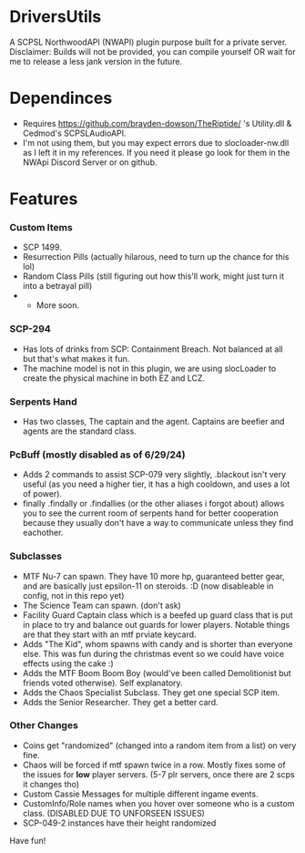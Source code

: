 # DriversUtils

A SCPSL NorthwoodAPI (NWAPI) plugin purpose built for a private server. 
Disclaimer: Builds will not be provided, you can compile yourself OR wait for me to release a less jank version in the future.

# Dependinces 
- Requires https://github.com/brayden-dowson/TheRiptide/ 's Utility.dll & Cedmod's SCPSLAudioAPI. 
- I'm not using them, but you may expect errors due to slocloader-nw.dll as I left it in my references. If you need it please go look for them in the NWApi Discord Server or on github.

# Features

### Custom Items
- SCP 1499.
- Resurrection Pills (actually hilarous, need to turn up the chance for this lol)
- Random Class Pills (still figuring out how this'll work, might just turn it into a betrayal pill)
- + More soon.

### SCP-294
- Has lots of drinks from SCP: Containment Breach. Not balanced at all but that's what makes it fun.
- The machine model is not in this plugin, we are using slocLoader to create the physical machine in both EZ and LCZ.

### Serpents Hand
- Has two classes, The captain and the agent. Captains are beefier and agents are the standard class.

### PcBuff (mostly disabled as of 6/29/24)
- Adds 2 commands to assist SCP-079 very slightly, .blackout isn't very useful (as you need a higher tier, it has a high cooldown, and uses a lot of power).
- finally .findally or .findallies (or the other aliases i forgot about) allows you to see the current room of serpents hand for better cooperation because they usually don't have a way to communicate unless they find eachother.

### Subclasses
- MTF Nu-7 can spawn. They have 10 more hp, guaranteed better gear, and are basically just epsilon-11 on steroids. :D (now disableable in config, not in this repo yet)
- The Science Team can spawn. (don't ask)
- Facility Guard Captain class which is a beefed up guard class that is put in place to try and balance out guards for lower players. Notable things are that they start with an mtf prviate keycard.
- Adds "The Kid", whom spawns with candy and is shorter than everyone else. This was fun during the christmas event so we could have voice effects using the cake :)
- Adds the MTF Boom Boom Boy (would've been called Demolitionist but friends voted otherwise). Self explanatory.
- Adds the Chaos Specialist Subclass. They get one special SCP item.
- Adds the Senior Researcher. They get a better card.

### Other Changes
- Coins get "randomized" (changed into a random item from a list) on very fine.
- Chaos will be forced if mtf spawn twice in a row. Mostly fixes some of the issues for **low** player servers. (5-7 plr servers, once there are 2 scps it changes tho)
- Custom Cassie Messages for multiple different ingame events.
- CustomInfo/Role names when you hover over someone who is a custom class. (DISABLED DUE TO UNFORSEEN ISSUES)
- SCP-049-2 instances have their height randomized

Have fun!

